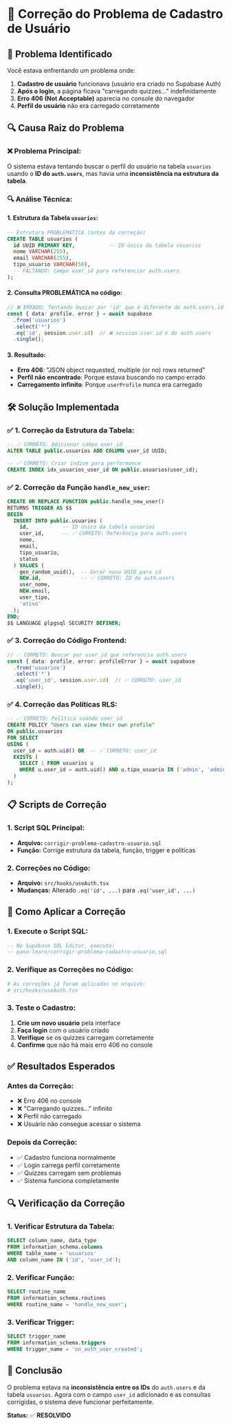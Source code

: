 # 🔧 **Correção do Problema de Cadastro de Usuário**

## 🎯 **Problema Identificado**

Você estava enfrentando um problema onde:
1. **Cadastro de usuário** funcionava (usuário era criado no Supabase Auth)
2. **Após o login**, a página ficava "carregando quizzes..." indefinidamente
3. **Erro 406 (Not Acceptable)** aparecia no console do navegador
4. **Perfil do usuário** não era carregado corretamente

## 🔍 **Causa Raiz do Problema**

### **❌ Problema Principal:**
O sistema estava tentando buscar o perfil do usuário na tabela `usuarios` usando o **ID do `auth.users`**, mas havia uma **inconsistência na estrutura da tabela**.

### **🔍 Análise Técnica:**

#### **1. Estrutura da Tabela `usuarios`:**
```sql
-- Estrutura PROBLEMÁTICA (antes da correção)
CREATE TABLE usuarios (
  id UUID PRIMARY KEY,           -- ID único da tabela usuarios
  nome VARCHAR(255),
  email VARCHAR(255),
  tipo_usuario VARCHAR(50),
  -- FALTANDO: campo user_id para referenciar auth.users
);
```

#### **2. Consulta PROBLEMÁTICA no código:**
```typescript
// ❌ ERRADO: Tentando buscar por 'id' que é diferente do auth.users.id
const { data: profile, error } = await supabase
  .from('usuarios')
  .select('*')
  .eq('id', session.user.id)  // ❌ session.user.id é do auth.users
  .single();
```

#### **3. Resultado:**
- **Erro 406**: "JSON object requested, multiple (or no) rows returned"
- **Perfil não encontrado**: Porque estava buscando no campo errado
- **Carregamento infinito**: Porque `userProfile` nunca era carregado

## 🛠️ **Solução Implementada**

### **✅ 1. Correção da Estrutura da Tabela:**

```sql
-- ✅ CORRETO: Adicionar campo user_id
ALTER TABLE public.usuarios ADD COLUMN user_id UUID;

-- ✅ CORRETO: Criar índice para performance
CREATE INDEX idx_usuarios_user_id ON public.usuarios(user_id);
```

### **✅ 2. Correção da Função `handle_new_user`:**

```sql
CREATE OR REPLACE FUNCTION public.handle_new_user()
RETURNS TRIGGER AS $$
BEGIN
  INSERT INTO public.usuarios (
    id,           -- ID único da tabela usuarios
    user_id,      -- ✅ CORRETO: Referência para auth.users
    nome,
    email,
    tipo_usuario,
    status
  ) VALUES (
    gen_random_uuid(),  -- Gerar novo UUID para id
    NEW.id,             -- ✅ CORRETO: ID do auth.users
    user_nome,
    NEW.email,
    user_tipo,
    'ativo'
  );
END;
$$ LANGUAGE plpgsql SECURITY DEFINER;
```

### **✅ 3. Correção do Código Frontend:**

```typescript
// ✅ CORRETO: Buscar por user_id que referencia auth.users
const { data: profile, error: profileError } = await supabase
  .from('usuarios')
  .select('*')
  .eq('user_id', session.user.id)  // ✅ CORRETO: user_id
  .single();
```

### **✅ 4. Correção das Políticas RLS:**

```sql
-- ✅ CORRETO: Política usando user_id
CREATE POLICY "Users can view their own profile"
ON public.usuarios
FOR SELECT
USING (
  user_id = auth.uid() OR  -- ✅ CORRETO: user_id
  EXISTS (
    SELECT 1 FROM usuarios u 
    WHERE u.user_id = auth.uid() AND u.tipo_usuario IN ('admin', 'admin_master')
  )
);
```

## 📋 **Scripts de Correção**

### **1. Script SQL Principal:**
- **Arquivo:** `corrigir-problema-cadastro-usuario.sql`
- **Função:** Corrige estrutura da tabela, função, trigger e políticas

### **2. Correções no Código:**
- **Arquivo:** `src/hooks/useAuth.tsx`
- **Mudanças:** Alterado `.eq('id', ...)` para `.eq('user_id', ...)`

## 🚀 **Como Aplicar a Correção**

### **1. Execute o Script SQL:**
```sql
-- No Supabase SQL Editor, execute:
-- pana-learn/corrigir-problema-cadastro-usuario.sql
```

### **2. Verifique as Correções no Código:**
```bash
# As correções já foram aplicadas no arquivo:
# src/hooks/useAuth.tsx
```

### **3. Teste o Cadastro:**
1. **Crie um novo usuário** pela interface
2. **Faça login** com o usuário criado
3. **Verifique** se os quizzes carregam corretamente
4. **Confirme** que não há mais erro 406 no console

## ✅ **Resultados Esperados**

### **Antes da Correção:**
- ❌ Erro 406 no console
- ❌ "Carregando quizzes..." infinito
- ❌ Perfil não carregado
- ❌ Usuário não consegue acessar o sistema

### **Depois da Correção:**
- ✅ Cadastro funciona normalmente
- ✅ Login carrega perfil corretamente
- ✅ Quizzes carregam sem problemas
- ✅ Sistema funciona completamente

## 🔍 **Verificação da Correção**

### **1. Verificar Estrutura da Tabela:**
```sql
SELECT column_name, data_type 
FROM information_schema.columns 
WHERE table_name = 'usuarios' 
AND column_name IN ('id', 'user_id');
```

### **2. Verificar Função:**
```sql
SELECT routine_name 
FROM information_schema.routines 
WHERE routine_name = 'handle_new_user';
```

### **3. Verificar Trigger:**
```sql
SELECT trigger_name 
FROM information_schema.triggers 
WHERE trigger_name = 'on_auth_user_created';
```

## 🎯 **Conclusão**

O problema estava na **inconsistência entre os IDs** do `auth.users` e da tabela `usuarios`. Agora com o campo `user_id` adicionado e as consultas corrigidas, o sistema deve funcionar perfeitamente.

**Status:** ✅ **RESOLVIDO**

